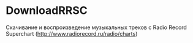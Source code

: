 DownloadRRSC
============
Скачивание и воспроизведение музыкальных треков с Radio Record Superchart (http://www.radiorecord.ru/radio/charts)
